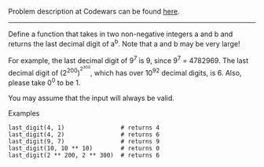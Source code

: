 Problem description at Codewars can be found
[here](https://www.codewars.com/kata/5511b2f550906349a70004e1/train/python).

-------------

Define a function that takes in two non-negative integers a and b and returns the last decimal digit
of a<sup>b</sup>. Note that a and b may be very large!
<br>

For example, the last decimal digit of 9<sup>7</sup> is 9, since 9<sup>7</sup> = 4782969. The last
decimal digit of (2<sup>200</sup>)<sup><sup>2<sup>300</sup></sup></sup>, which has over
10<sup>92</sup> decimal digits, is 6. Also, please take 0<sup>0</sup> to be 1.
<br>

You may assume that the input will always be valid.
<br>

Examples
```
last_digit(4, 1)                # returns 4
last_digit(4, 2)                # returns 6
last_digit(9, 7)                # returns 9
last_digit(10, 10 ** 10)        # returns 0
last_digit(2 ** 200, 2 ** 300)  # returns 6
```
